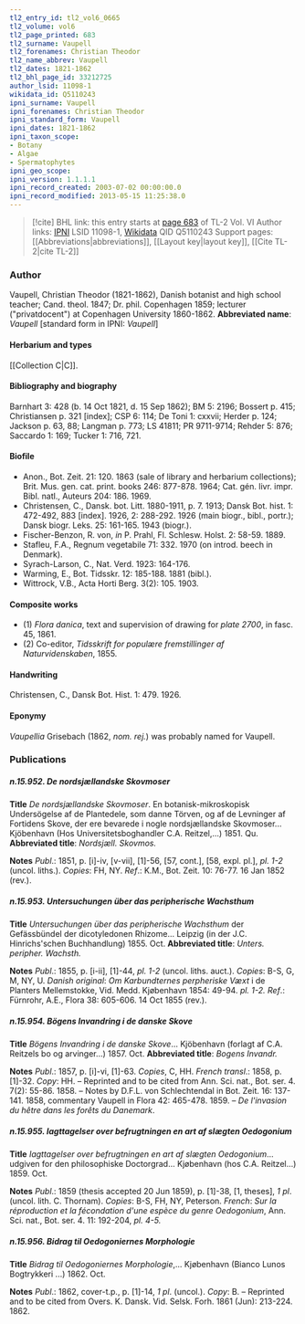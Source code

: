 ```yaml
---
tl2_entry_id: tl2_vol6_0665
tl2_volume: vol6
tl2_page_printed: 683
tl2_surname: Vaupell
tl2_forenames: Christian Theodor
tl2_name_abbrev: Vaupell
tl2_dates: 1821-1862
tl2_bhl_page_id: 33212725
author_lsid: 11098-1
wikidata_id: Q5110243
ipni_surname: Vaupell
ipni_forenames: Christian Theodor
ipni_standard_form: Vaupell
ipni_dates: 1821-1862
ipni_taxon_scope: 
- Botany
- Algae
- Spermatophytes
ipni_geo_scope: 
ipni_version: 1.1.1.1
ipni_record_created: 2003-07-02 00:00:00.0
ipni_record_modified: 2013-05-15 11:25:38.0
---
```


> [!cite] BHL link: this entry starts at [page 683](https://www.biodiversitylibrary.org/page/33212725) of TL-2 Vol. VI
> Author links: [IPNI](https://www.ipni.org/a/11098-1) LSID 11098-1, [Wikidata](https://www.wikidata.org/wiki/Q5110243) QID Q5110243
> Support pages: [[Abbreviations|abbreviations]], [[Layout key|layout key]], [[Cite TL-2|cite TL-2]]

### Author

Vaupell, Christian Theodor (1821-1862), Danish botanist and high school teacher; Cand. theol. 1847; Dr. phil. Copenhagen 1859; lecturer ("privatdocent") at Copenhagen University 1860-1862. 
**Abbreviated name**: *Vaupell* \[standard form in IPNI: *Vaupell*\]

#### Herbarium and types

[[Collection C|C]].

#### Bibliography and biography

Barnhart 3: 428 (b. 14 Oct 1821, d. 15 Sep 1862); BM 5: 2196; Bossert p. 415; Christiansen p. 321 \[index\]; CSP 6: 114; De Toni 1: cxxvii; Herder p. 124; Jackson p. 63, 88; Langman p. 773; LS 41811; PR 9711-9714; Rehder 5: 876; Saccardo 1: 169; Tucker 1: 716, 721.

#### Biofile

- Anon., Bot. Zeit. 21: 120. 1863 (sale of library and herbarium collections); Brit. Mus. gen. cat. print. books 246: 877-878. 1964; Cat. gén. livr. impr. Bibl. natl., Auteurs 204: 186. 1969.
- Christensen, C., Dansk. bot. Litt. 1880-1911, p. 7. 1913; Dansk Bot. hist. 1: 472-492, 883 \[index\]. 1926, 2: 288-292. 1926 (main biogr., bibl., portr.); Dansk biogr. Leks. 25: 161-165. 1943 (biogr.).
- Fischer-Benzon, R. von, *in* P. Prahl, Fl. Schlesw. Holst. 2: 58-59. 1889.
- Stafleu, F.A., Regnum vegetabile 71: 332. 1970 (on introd. beech in Denmark).
- Syrach-Larson, C., Nat. Verd. 1923: 164-176.
- Warming, E., Bot. Tidsskr. 12: 185-188. 1881 (bibl.).
- Wittrock, V.B., Acta Horti Berg. 3(2): 105. 1903.

#### Composite works

- (1) *Flora danica*, text and supervision of drawing for *plate 2700*, in fasc. 45, 1861.
- (2) Co-editor, *Tidsskrift for populære fremstillinger af Naturvidenskaben*, 1855.

#### Handwriting

Christensen, C., Dansk Bot. Hist. 1: 479. 1926.

#### Eponymy

*Vaupellia* Grisebach (1862, *nom. rej.*) was probably named for Vaupell.

### Publications

##### n.15.952. De nordsjællandske Skovmoser

**Title**
*De nordsjællandske Skovmoser*. En botanisk-mikroskopisk Undersögelse af de Plantedele, som danne Törven, og af de Levninger af Fortidens Skove, der ere bevarede i nogle nordsjællandske Skovmoser... Kjöbenhavn (Hos Universitetsboghandler C.A. Reitzel,...) 1851. Qu.
**Abbreviated title**: *Nordsjæll. Skovmos.*

**Notes**
*Publ*.: 1851, p. \[i\]-iv, \[v-vii\], \[1\]-56, \[57, cont.\], \[58, expl. pl.\], *pl. 1-2* (uncol. liths.).
*Copies*: FH, NY.
*Ref*.: K.M., Bot. Zeit. 10: 76-77. 16 Jan 1852 (rev.).

##### n.15.953. Untersuchungen über das peripherische Wachsthum

**Title**
*Untersuchungen über das peripherische Wachsthum* der Gefässbündel der dicotyledonen Rhizome... Leipzig (in der J.C. Hinrichs'schen Buchhandlung) 1855. Oct.
**Abbreviated title**: *Unters. peripher. Wachsth.*

**Notes**
*Publ*.: 1855, p. \[i-ii\], \[1\]-44, *pl. 1-2* (uncol. liths. auct.). *Copies*: B-S, G, M, NY, U.
*Danish original*: *Om Karbundternes perpheriske Væxt* i de Planters Mellemstokke, Vid. Medd. Kjøbenhavn 1854: 49-94. *pl. 1-2.*
*Ref*.: Fürnrohr, A.E., Flora 38: 605-606. 14 Oct 1855 (rev.).

##### n.15.954. Bögens Invandring i de danske Skove

**Title**
*Bögens Invandring i de danske Skove*... Kjöbenhavn (forlagt af C.A. Reitzels bo og arvinger...) 1857. Oct.
**Abbreviated title**: *Bogens Invandr.*

**Notes**
*Publ*.: 1857, p. \[i\]-vi, \[1\]-63. *Copies*, C, HH.
*French transl*.: 1858, p. \[1\]-32. *Copy*: HH. – Reprinted and to be cited from Ann. Sci. nat., Bot. ser. 4. 7(2): 55-86. 1858. – Notes by D.F.L. von Schlechtendal in Bot. Zeit. 16: 137-141. 1858, commentary Vaupell in Flora 42: 465-478. 1859. – *De l'invasion du hêtre dans les forêts du Danemark*.

##### n.15.955. Iagttagelser over befrugtningen en art af slægten Oedogonium

**Title**
*Iagttagelser over befrugtningen en art af slægten Oedogonium*... udgiven for den philosophiske Doctorgrad... Kjøbenhavn (hos C.A. Reitzel...) 1859. Oct.

**Notes**
*Publ*.: 1859 (thesis accepted 20 Jun 1859), p. \[1\]-38, \[1, theses\], *1 pl*. (uncol. lith. C. Thornam). *Copies*: B-S, FH, NY, Peterson.
*French*: *Sur la réproduction et la fécondation d'une espèce du genre Oedogonium*, Ann. Sci. nat., Bot. ser. 4. 11: 192-204, *pl. 4-5.*

##### n.15.956. Bidrag til Oedogoniernes Morphologie

**Title**
*Bidrag til Oedogoniernes Morphologie*,... Kjøbenhavn (Bianco Lunos Bogtrykkeri ...) 1862. Oct.

**Notes**
*Publ*.: 1862, cover-t.p., p. \[1\]-14, *1 pl*. (uncol.). *Copy*: B. – Reprinted and to be cited from Overs. K. Dansk. Vid. Selsk. Forh. 1861 (Jun): 213-224. 1862.

